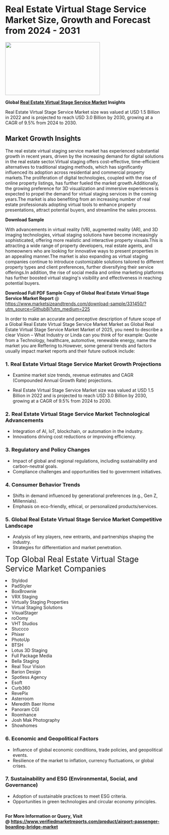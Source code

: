 <H1>Real Estate Virtual Stage Service Market Size, Growth and Forecast from 2024 - 2031</H1><img class="aligncenter size-medium wp-image-584254" src="https://thirdeyenews.in/wp-content/uploads/2024/09/Global-Market-Research-300x168.jpeg" alt="" width="300" height="168" /><p><strong>Global&nbsp;<a href="https://www.marketsizeandtrends.com/download-sample/331450/?utm_source=Github8j?utm_medium=225">Real Estate Virtual Stage Service Market</a> Insights</strong></p><p>Real Estate Virtual Stage Service Market size was valued at USD 1.5 Billion in 2022 and is projected to reach USD 3.0 Billion by 2030, growing at a CAGR of 9.5% from 2024 to 2030.</p><p><h2>Market Growth Insights</h2> <p>The real estate virtual staging service market has experienced substantial growth in recent years, driven by the increasing demand for digital solutions in the real estate sector.Virtual staging offers cost-effective, time-efficient alternatives to traditional staging methods, which has significantly influenced its adoption across residential and commercial property markets.The proliferation of digital technologies, coupled with the rise of online property listings, has further fueled the market growth.Additionally, the growing preference for 3D visualization and immersive experiences is expected to propel the demand for virtual staging services in the coming years.The market is also benefiting from an increasing number of real estate professionals adopting virtual tools to enhance property presentations, attract potential buyers, and streamline the sales process.</p> <p><strong>Download Sample</strong></p> <p>With advancements in virtual reality (VR), augmented reality (AR), and 3D imaging technologies, virtual staging solutions have become increasingly sophisticated, offering more realistic and interactive property visuals.This is attracting a wide range of property developers, real estate agents, and homeowners who are looking for innovative ways to present properties in an appealing manner.The market is also expanding as virtual staging companies continue to introduce customizable solutions tailored to different property types and client preferences, further diversifying their service offerings.In addition, the rise of social media and online marketing platforms has further boosted virtual staging's visibility and effectiveness in reaching potential buyers.</p> <p><span class=""><strong>Download Full PDF Sample Copy of Global Real Estate Virtual Stage Service Market Report</strong> @ <a href="https://www.marketsizeandtrends.com/download-sample/331450/?utm_source=Github8j?utm_medium=225" target="_blank">https://www.marketsizeandtrends.com/download-sample/331450/?utm_source=Github8j?utm_medium=225</a></span></p><p>In order to make an accurate and perceptive description of future scope of a Global&nbsp;Real Estate Virtual Stage Service Market Market as Global&nbsp;Real Estate Virtual Stage Service Market Market of 2025, you need to describe a clear Vision &ndash; What Industry or Linda can you think of for example: Quote from a Technology, healthcare, automotive, renewable energy, name the market you are Reffering to.However, some general trends and factors usually impact market reports and their future outlook include:</p><h3>1.&nbsp;<strong>Real Estate Virtual Stage Service Market Growth Projections</strong></h3><ul><li>Examine market size trends, revenue estimates and CAGR (Compounded Annual Growth Rate) projections.</li><li><p>Real Estate Virtual Stage Service Market size was valued at USD 1.5 Billion in 2022 and is projected to reach USD 3.0 Billion by 2030, growing at a CAGR of 9.5% from 2024 to 2030.</p></li></ul><h3>2.&nbsp;<strong>Real Estate Virtual Stage Service Market Technological Advancements</strong></h3><ul><li>Integration of AI, IoT, blockchain, or automation in the industry.</li><li>Innovations driving cost reductions or improving efficiency.</li></ul><h3>3.&nbsp;<strong>Regulatory and Policy Changes</strong></h3><ul><li>Impact of global and regional regulations, including sustainability and carbon-neutral goals.</li><li>Compliance challenges and opportunities tied to government initiatives.</li></ul><h3>4.&nbsp;<strong>Consumer Behavior Trends</strong></h3><ul><li>Shifts in demand influenced by generational preferences (e.g., Gen Z, Millennials).</li><li>Emphasis on eco-friendly, ethical, or personalized products/services.</li></ul><h3>5.&nbsp;<strong>Global Real Estate Virtual Stage Service Market Competitive Landscape</strong></h3><ul><li>Analysis of key players, new entrants, and partnerships shaping the industry.</li><li>Strategies for differentiation and market penetration.</li></ul><p data-pm-slice="1 1 []"><span style="color: inherit; font-family: inherit; font-size: 25px;">Top Global Real Estate Virtual Stage Service Market Companies</span></p><div class="" data-test-id=""><p><li>Styldod</li><li> PadStyler</li><li> BoxBrownie</li><li> VRX Staging</li><li> Virtually Staging Properties</li><li> Virtual Staging Solutions</li><li> VisualStager</li><li> roOomy</li><li> VHT Studios</li><li> Stuccco</li><li> Phixer</li><li> PhotoUp</li><li> BTSH</li><li> Lotus 3D Staging</li><li> Full Package Media</li><li> Bella Staging</li><li> Real Tour Vision</li><li> Barion Design</li><li> Spotless Agency</li><li> Esoft</li><li> Curb360</li><li> RevePix</li><li> Asterroom</li><li> Meredith Baer Home</li><li> Panoram CGI</li><li> Roomhance</li><li> Josh Mak Photography</li><li> Showhomes</li></p></div><h3>6.&nbsp;<strong>Economic and Geopolitical Factors</strong></h3><ul><li>Influence of global economic conditions, trade policies, and geopolitical events.</li><li>Resilience of the market to inflation, currency fluctuations, or global crises.</li></ul><h3>7.&nbsp;<strong>Sustainability and ESG (Environmental, Social, and Governance)</strong></h3><ul><li>Adoption of sustainable practices to meet ESG criteria.</li><li>Opportunities in green technologies and circular economy principles.</li></ul><h2><strong style="font-size: 14px;">For More Information or Query, Visit @&nbsp;</strong><a style="background-color: #ffffff; font-size: 14px;" href="https://www.marketsizeandtrends.com/report/real-estate-virtual-stage-service-market/" target="_blank">https://www.verifiedmarketreports.com/product/airport-passenger-boarding-bridge-market</a></h2>